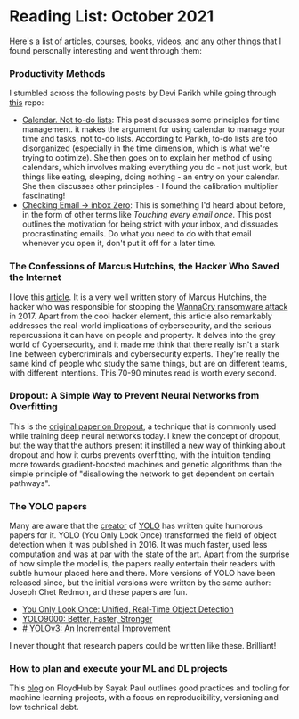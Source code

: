 # Reading List: October 2021


Here's a list of articles, courses, books, videos, and any other things that I found personally interesting and went through them:

### Productivity Methods
I stumbled across the following posts by Devi Parikh while going through [this]() repo:
* [Calendar. Not to-do lists](https://deviparikh.medium.com/calendar-in-stead-of-to-do-lists-9ada86a512dd): This post discusses some principles for time management. it makes the argument for using calendar to manage your time and tasks, not to-do lists. According to Parikh, to-do lists are too disorganized (especially in the time dimension, which is what we're trying to optimize). She then goes on to explain her method of using calendars, which involves making everything you do - not just work, but things like eating, sleeping, doing nothing - an entry on your calendar. She then discusses other principles - I found the calibration multiplier fascinating!
* [Checking Email → inbox Zero](https://deviparikh.medium.com/checking-email-to-inbox-zero-e00d478cdd4b): This is something I'd heard about before, in the form of other terms like *Touching every email once*. This post outlines the motivation for being strict with your inbox, and dissuades procrastinating emails. Do what you need to do with that email whenever you open it, don't put it off for a later time.

### The Confessions of Marcus Hutchins, the Hacker Who Saved the Internet
I love this [article](https://www.wired.com/story/confessions-marcus-hutchins-hacker-who-saved-the-internet). It is a very well written story of Marcus Hutchins, the hacker who was responsible for stopping the [WannaCry ransomware attack](https://en.wikipedia.org/wiki/WannaCry_ransomware_attack) in 2017. Apart from the cool hacker element, this article also remarkably addresses the real-world implications of cybersecurity, and the serious repercussions it can have on people and property. It delves into the grey world of Cybersecurity, and it made me think that there really isn't a stark line between cybercriminals and cybersecurity experts. They're really the same kind of people who study the same things, but are on different teams, with different intentions. This 70-90 minutes read is worth every second.

### Dropout: A Simple Way to Prevent Neural Networks from Overfitting
This is the [original paper on Dropout](https://www.cs.toronto.edu/~rsalakhu/papers/srivastava14a.pdf), a technique that is commonly used while training deep neural networks today. I knew the concept of dropout, but the way that the authors present it instilled a new way of thinking about dropout and how it curbs prevents overfitting, with the intuition tending more towards gradient-boosted machines and genetic algorithms than the simple principle of "disallowing the network to get dependent on certain pathways".

### The YOLO papers
Many are aware that the [creator](https://pjreddie.com/) of [YOLO](https://pjreddie.com/darknet/yolo/) has written quite humorous papers for it. YOLO (You Only Look Once) transformed the field of object detection when it was published in 2016. It was much faster, used less computation and was at par with the state of the art. Apart from the surprise of how simple the model is, the papers really entertain their readers with subtle humour placed here and there. More versions of YOLO have been released since, but the initial versions were written by the same author: Joseph Chet Redmon, and these papers are fun.
* [You Only Look Once: Unified, Real-Time Object Detection](https://arxiv.org/abs/1506.02640)
* [YOLO9000: Better, Faster, Stronger](https://arxiv.org/abs/1612.08242)
* [# YOLOv3: An Incremental Improvement](https://arxiv.org/abs/1804.02767)

I never thought that research papers could be written like these. Brilliant!

### How to plan and execute your ML and DL projects
This [blog](https://blog.floydhub.com/structuring-and-planning-your-machine-learning-project/) on FloydHub by Sayak Paul outlines good practices and tooling for machine learning projects, with a focus on reproducibility, versioning and low technical debt.


